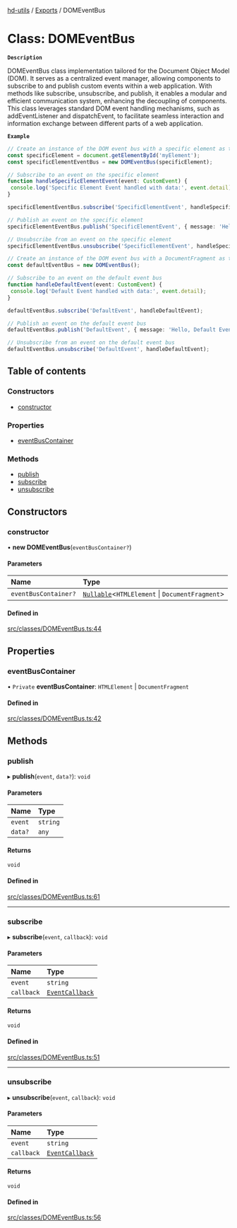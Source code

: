 [hd-utils](../README.md) / [Exports](../modules.md) / DOMEventBus

# Class: DOMEventBus

**`Description`**

DOMEventBus class implementation tailored for the Document Object Model (DOM). It serves as a centralized event manager, allowing components to subscribe to and publish custom events within a web application. With methods like subscribe, unsubscribe, and publish, it enables a modular and efficient communication system, enhancing the decoupling of components. This class leverages standard DOM event handling mechanisms, such as addEventListener and dispatchEvent, to facilitate seamless interaction and information exchange between different parts of a web application.

**`Example`**

```ts
// Create an instance of the DOM event bus with a specific element as the eventBusContainer
const specificElement = document.getElementById('myElement');
const specificElementEventBus = new DOMEventBus(specificElement);

// Subscribe to an event on the specific element
function handleSpecificElementEvent(event: CustomEvent) {
 console.log('Specific Element Event handled with data:', event.detail);
}

specificElementEventBus.subscribe('SpecificElementEvent', handleSpecificElementEvent);

// Publish an event on the specific element
specificElementEventBus.publish('SpecificElementEvent', { message: 'Hello, Specific Element Event!' });

// Unsubscribe from an event on the specific element
specificElementEventBus.unsubscribe('SpecificElementEvent', handleSpecificElementEvent);

// Create an instance of the DOM event bus with a DocumentFragment as the eventBusContainer
const defaultEventBus = new DOMEventBus();

// Subscribe to an event on the default event bus
function handleDefaultEvent(event: CustomEvent) {
 console.log('Default Event handled with data:', event.detail);
}

defaultEventBus.subscribe('DefaultEvent', handleDefaultEvent);

// Publish an event on the default event bus
defaultEventBus.publish('DefaultEvent', { message: 'Hello, Default Event!' });

// Unsubscribe from an event on the default event bus
defaultEventBus.unsubscribe('DefaultEvent', handleDefaultEvent);
```

## Table of contents

### Constructors

- [constructor](DOMEventBus.md#constructor)

### Properties

- [eventBusContainer](DOMEventBus.md#eventbuscontainer)

### Methods

- [publish](DOMEventBus.md#publish)
- [subscribe](DOMEventBus.md#subscribe)
- [unsubscribe](DOMEventBus.md#unsubscribe)

## Constructors

### constructor

• **new DOMEventBus**(`eventBusContainer?`)

#### Parameters

| Name | Type |
| :------ | :------ |
| `eventBusContainer?` | [`Nullable`](../modules.md#nullable)<`HTMLElement` \| `DocumentFragment`\> |

#### Defined in

[src/classes/DOMEventBus.ts:44](https://github.com/AhmadHddad/h-utils/blob/6380ef5/src/classes/DOMEventBus.ts#L44)

## Properties

### eventBusContainer

• `Private` **eventBusContainer**: `HTMLElement` \| `DocumentFragment`

#### Defined in

[src/classes/DOMEventBus.ts:42](https://github.com/AhmadHddad/h-utils/blob/6380ef5/src/classes/DOMEventBus.ts#L42)

## Methods

### publish

▸ **publish**(`event`, `data?`): `void`

#### Parameters

| Name | Type |
| :------ | :------ |
| `event` | `string` |
| `data?` | `any` |

#### Returns

`void`

#### Defined in

[src/classes/DOMEventBus.ts:61](https://github.com/AhmadHddad/h-utils/blob/6380ef5/src/classes/DOMEventBus.ts#L61)

___

### subscribe

▸ **subscribe**(`event`, `callback`): `void`

#### Parameters

| Name | Type |
| :------ | :------ |
| `event` | `string` |
| `callback` | [`EventCallback`](../modules.md#eventcallback) |

#### Returns

`void`

#### Defined in

[src/classes/DOMEventBus.ts:51](https://github.com/AhmadHddad/h-utils/blob/6380ef5/src/classes/DOMEventBus.ts#L51)

___

### unsubscribe

▸ **unsubscribe**(`event`, `callback`): `void`

#### Parameters

| Name | Type |
| :------ | :------ |
| `event` | `string` |
| `callback` | [`EventCallback`](../modules.md#eventcallback) |

#### Returns

`void`

#### Defined in

[src/classes/DOMEventBus.ts:56](https://github.com/AhmadHddad/h-utils/blob/6380ef5/src/classes/DOMEventBus.ts#L56)
